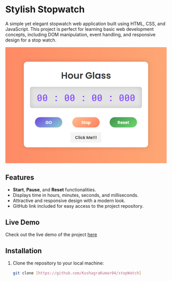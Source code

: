 # Stylish Stopwatch

A simple yet elegant stopwatch web application built using HTML, CSS, and JavaScript. This project is perfect for learning basic web development concepts, including DOM manipulation, event handling, and responsive design for a stop watch.

![Stopwatch Screenshot](image.png)

## Features

- **Start**, **Pause**, and **Reset** functionalities.
- Displays time in hours, minutes, seconds, and milliseconds.
- Attractive and responsive design with a modern look.
- GitHub link included for easy access to the project repository.

## Live Demo

Check out the live demo of the project [here](https://kushagrakumar04.github.io/stopWatch/)

## Installation

1. Clone the repository to your local machine:

   ```bash
   git clone [https://github.com/KushagraKumar04/stopWatch]
